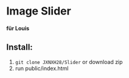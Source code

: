 # Image Slider
#### für Louis

## Install:
1. `git clone JXNXH28/Slider` or download zip
2. run public/index.html
